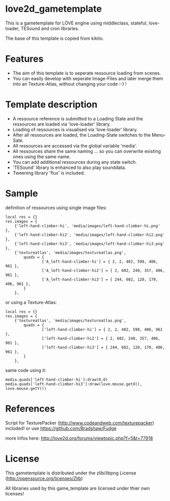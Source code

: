 love2d_gametemplate
===================

This is a gametemplate for LÖVE engine using middleclass, stateful, love-loader, TESound and cron libraries.

The base of this template is copied from kikito.

Features
==========
- The aim of this template is to seperate ressource loading from scenes.
- You can easily develop with seperate Image-Files and later merge them into an Texture-Atlas, without changing your code :-) !

Template description
==========
- A ressource reference is submitted to a Loading State and the ressources are loaded via 'love-loader' library.
- Loading of ressources is visualised via 'love-loader' library.
- After all ressources are loaded, the Loading-State switches to the Menu-Sate.
- All ressources are accessed via the global variable 'media'.
- All ressources share the same naming ... so you can overwrite existing ones using the same name.
- You can add additional ressources during any state switch.
- 'TESound' library is enhanced to also play sounddata.
- Tweening library 'flux' is included.

Sample
==========
definition of ressources using single image files:
```
local res = {}
res.images = {
	{'left-hand-climber-hi', 'media/images/left-hand-climber-hi.png' },
	{'left-hand-climber-hi2', 'media/images/left-hand-climber-hi2.png' },
	{'left-hand-climber-hi3', 'media/images/left-hand-climber-hi3.png' },
	{'textureatlas', 'media/images/textureatlas.png',
		quads = {
				['A_left-hand-climber-hi'] = { 2, 2, 402, 598, 406, 961 },
				['A_left-hand-climber-hi2'] = { 2, 602, 240, 357, 406, 961 },
				['A_left-hand-climber-hi3'] = { 244, 602, 120, 179, 406, 961 },
		}
	},
```

or using a Texture-Atlas:
```
local res = {}
res.images = {
	{'textureatlas', 'media/images/textureatlas.png',
		quads = {
				['left-hand-climber-hi'] = { 2, 2, 402, 598, 406, 961 },
				['left-hand-climber-hi2'] = { 2, 602, 240, 357, 406, 961 },
				['left-hand-climber-hi3'] = { 244, 602, 120, 179, 406, 961 },
		}
	},
```

same code using it:
```
media.quads['left-hand-climber-hi']:draw(0,0)
media.quads['left-hand-climber-hi3']:draw(love.mouse.getX(), love.mouse.getY())
```

References
==========
Script for TexturePacker (http://www.codeandweb.com/texturepacker) included!
or use https://github.com/Bradshaw/Fudge

more Infos here: http://love2d.org/forums/viewtopic.php?f=5&t=77918

License
==========
This gametemplate is distributed under the zlib/libpng License (http://opensource.org/licenses/Zlib)

All libraries used by this game_template are licensed under thier own licenses! 
